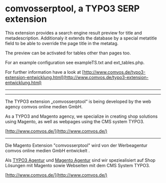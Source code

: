 # comvosserptool, a TYPO3 SERP extension #

This extension provides a search engine result preview for title and metadescription. Additionaly it extends the database by
a special metatitle field to be able to override the page title in the metatag.

The preview can be activated for tables other than pages too.

For an example configuration see exampleTS.txt and ext_tables.php.

For further information have a look at [http://www.comvos.de/typo3-extension-entwicklung.html](http://www.comvos.de/typo3-extension-entwicklung.html)


----------

----------

The TYPO3 extension „comvosserptool“ is being developed by the web agency comvos online medien GmbH.


As a TYPO3 and Magento agency, we specialize in creating shop solutions using Magento, as well as webpages using the CMS system TYPO3.

[http://www.comvos.de/](http://www.comvos.de/)

----------


Die Magento Extension "comvosserptool" wird von der Werbeagentur comvos online medien GmbH entwickelt .

Als [TYPO3 Agentur](http://www.typo3-integration.de/typo3-agentur.html) und [Magento Agentur](http://www.comvos.de/magento-agentur.html "Magento Agentur") sind wir speziealisiert auf Shop Lösungen mit Magento sowie Webseiten mit dem CMS System TYPO3.

[http://www.comvos.de/](http://www.comvos.de/)